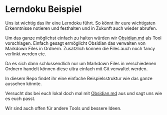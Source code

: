 # Lerndoku Beispiel

Uns ist wichtig das ihr eine Lerndoku führt.
So könnt ihr eure wichtigsten Erkenntnisse notieren und festhalten und in Zukunft auch wieder abrufen.

Um das ganze möglichst einfach zu halten würden wir [Obsidian.md](https://obsidian.md/) als Tool vorschlagen.
Einfach gesagt ermöglicht Obsidian das verwalten von Markdown Files in Ordnern.
Zusätzlich können die Files auch noch fancy verlinkt werden etc.

Da es sich dann schlussendlich nur um Markdown Files in verschiedenen Ordnern handelt können diese ultra einfach mit Git verwaltet werden.

In diesem Repo findet ihr eine einfache Beispielsstruktur wie das ganze aussehen könnte.

Versucht das bei euch lokal doch mal mit [Obsidian.md](https://obsidian.md/) aus und sagt uns wie es euch passt.

Wir sind auch offen für andere Tools und bessere Ideen.